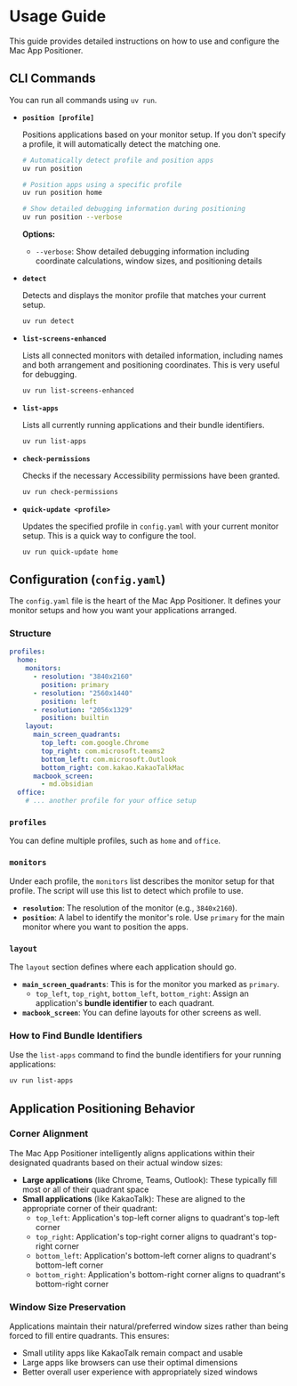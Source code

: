 # Usage Guide

This guide provides detailed instructions on how to use and configure the Mac App Positioner.

## CLI Commands

You can run all commands using `uv run`.

-   **`position [profile]`**

    Positions applications based on your monitor setup. If you don't specify a profile, it will automatically detect the matching one.

    ```bash
    # Automatically detect profile and position apps
    uv run position

    # Position apps using a specific profile
    uv run position home

    # Show detailed debugging information during positioning
    uv run position --verbose
    ```

    **Options:**
    - `--verbose`: Show detailed debugging information including coordinate calculations, window sizes, and positioning details

-   **`detect`**

    Detects and displays the monitor profile that matches your current setup.

    ```bash
    uv run detect
    ```

-   **`list-screens-enhanced`**

    Lists all connected monitors with detailed information, including names and both arrangement and positioning coordinates. This is very useful for debugging.

    ```bash
    uv run list-screens-enhanced
    ```

-   **`list-apps`**

    Lists all currently running applications and their bundle identifiers.

    ```bash
    uv run list-apps
    ```

-   **`check-permissions`**

    Checks if the necessary Accessibility permissions have been granted.

    ```bash
    uv run check-permissions
    ```

-   **`quick-update <profile>`**

    Updates the specified profile in `config.yaml` with your current monitor setup. This is a quick way to configure the tool.

    ```bash
    uv run quick-update home
    ```

## Configuration (`config.yaml`)

The `config.yaml` file is the heart of the Mac App Positioner. It defines your monitor setups and how you want your applications arranged.

### Structure

```yaml
profiles:
  home:
    monitors:
      - resolution: "3840x2160"
        position: primary
      - resolution: "2560x1440"
        position: left
      - resolution: "2056x1329"
        position: builtin
    layout:
      main_screen_quadrants:
        top_left: com.google.Chrome
        top_right: com.microsoft.teams2
        bottom_left: com.microsoft.Outlook
        bottom_right: com.kakao.KakaoTalkMac
      macbook_screen:
        - md.obsidian
  office:
    # ... another profile for your office setup
```

### `profiles`

You can define multiple profiles, such as `home` and `office`.

### `monitors`

Under each profile, the `monitors` list describes the monitor setup for that profile. The script will use this list to detect which profile to use.

*   **`resolution`**: The resolution of the monitor (e.g., `3840x2160`).
*   **`position`**: A label to identify the monitor's role. Use `primary` for the main monitor where you want to position the apps.

### `layout`

The `layout` section defines where each application should go.

*   **`main_screen_quadrants`**: This is for the monitor you marked as `primary`.
    *   `top_left`, `top_right`, `bottom_left`, `bottom_right`: Assign an application's **bundle identifier** to each quadrant.
*   **`macbook_screen`**: You can define layouts for other screens as well.

### How to Find Bundle Identifiers

Use the `list-apps` command to find the bundle identifiers for your running applications:

```bash
uv run list-apps
```

## Application Positioning Behavior

### Corner Alignment

The Mac App Positioner intelligently aligns applications within their designated quadrants based on their actual window sizes:

- **Large applications** (like Chrome, Teams, Outlook): These typically fill most or all of their quadrant space
- **Small applications** (like KakaoTalk): These are aligned to the appropriate corner of their quadrant:
  - `top_left`: Application's top-left corner aligns to quadrant's top-left corner
  - `top_right`: Application's top-right corner aligns to quadrant's top-right corner  
  - `bottom_left`: Application's bottom-left corner aligns to quadrant's bottom-left corner
  - `bottom_right`: Application's bottom-right corner aligns to quadrant's bottom-right corner

### Window Size Preservation

Applications maintain their natural/preferred window sizes rather than being forced to fill entire quadrants. This ensures:
- Small utility apps like KakaoTalk remain compact and usable
- Large apps like browsers can use their optimal dimensions
- Better overall user experience with appropriately sized windows
